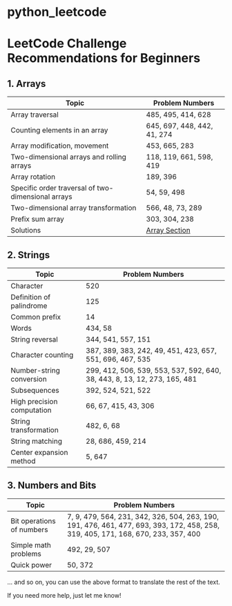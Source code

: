 # python_leetcode

# LeetCode Challenge Recommendations for Beginners

## 1. Arrays
| Topic | Problem Numbers |
| - | - |
| Array traversal | 485, 495, 414, 628 |
| Counting elements in an array | 645, 697, 448, 442, 41, 274 |
| Array modification, movement | 453, 665, 283 |
| Two-dimensional arrays and rolling arrays | 118, 119, 661, 598, 419 |
| Array rotation | 189, 396 |
| Specific order traversal of two-dimensional arrays | 54, 59, 498 |
| Two-dimensional array transformation | 566, 48, 73, 289 |
| Prefix sum array | 303, 304, 238 |
| Solutions | [Array Section](URL) |

## 2. Strings
| Topic | Problem Numbers |
| - | - |
| Character | 520 |
| Definition of palindrome | 125 |
| Common prefix | 14 |
| Words | 434, 58 |
| String reversal | 344, 541, 557, 151 |
| Character counting | 387, 389, 383, 242, 49, 451, 423, 657, 551, 696, 467, 535 |
| Number-string conversion | 299, 412, 506, 539, 553, 537, 592, 640, 38, 443, 8, 13, 12, 273, 165, 481 |
| Subsequences | 392, 524, 521, 522 |
| High precision computation | 66, 67, 415, 43, 306 |
| String transformation | 482, 6, 68 |
| String matching | 28, 686, 459, 214 |
| Center expansion method | 5, 647 |

## 3. Numbers and Bits
| Topic | Problem Numbers |
| - | - |
| Bit operations of numbers | 7, 9, 479, 564, 231, 342, 326, 504, 263, 190, 191, 476, 461, 477, 693, 393, 172, 458, 258, 319, 405, 171, 168, 670, 233, 357, 400 |
| Simple math problems | 492, 29, 507 |
| Quick power | 50, 372 |

... and so on, you can use the above format to translate the rest of the text.

If you need more help, just let me know!